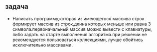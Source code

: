 ## задача
* Написать программу,которая из имеющегося массива строк формирует массив из строк,длина которых меньше или равна 3 символа.первоначальный массив можно вывести с клавиатуры, либо задать на старте выполнения алгоритма.при решении не рекомендуется пользоваться коллекциями, лучше обойтись исключительно массивами. 
